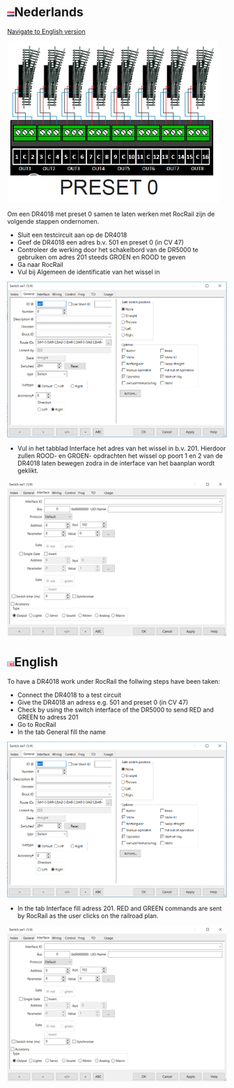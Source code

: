 # ![Nederlandse vlag](../../images/nl.gif)Nederlands

[Navigate to English version](#English)

![look at](./images/Preset0.png)

Om een DR4018 met preset 0 samen te laten werken met RocRail zijn de volgende stappen ondernomen.

* Sluit een testcircuit aan op de DR4018
* Geef de DR4018 een adres b.v. 501 en preset 0 (in CV 47)
* Controleer de werking door het schakelbord van de DR5000 te gebruiken om adres 201 steeds GROEN en ROOD te geven
* Ga naar RocRail
* Vul bij Algemeen de identificatie van het wissel in

![look at](./images/RocRailSwitchGeneral.png)

* Vul in het tabblad Interface het adres van het wissel in b.v. 201. Hierdoor zullen ROOD- en GROEN- opdrachten het wissel op poort 1 en 2 van de DR4018 laten bewegen zodra in de interface van het baanplan wordt geklikt.

![look at](./images/RocRailSwitchInterface.png)


# ![English flag](../../images/gb.gif)English

To have a DR4018 work under RocRail the follwing steps have been taken:

* Connect the DR4018 to a test circuit
* Give the DR4018 an adress e.g. 501 and preset 0 (in CV 47)
* Check by using the switch interface of the DR5000 to send RED and GREEN to adress 201
* Go to RocRail
* In the tab General fill the name

![look at](./images/RocRailSwitchGeneral.png)

* In the tab Interface fill adress 201. RED and GREEN commands are sent by RocRail as the user clicks on the railroad plan. 

![look at](./images/RocRailSwitchInterface.png)
